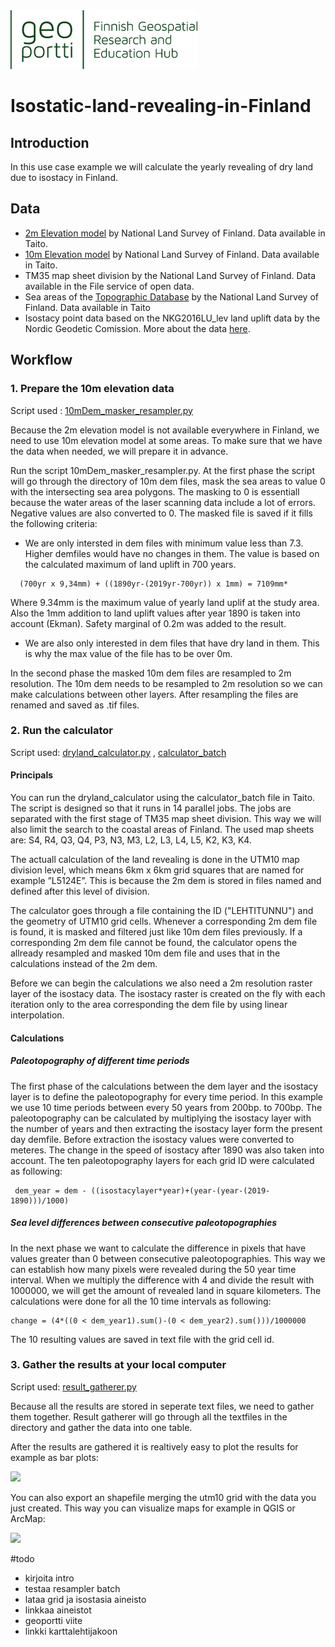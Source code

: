 <img src="https://github.com/geoportti/Logos/blob/master/geoportti_logo_300px.png">

# Isostatic-land-revealing-in-Finland

## Introduction
In this use case example we will calculate the yearly revealing of dry land due to isostacy in Finland. 
 
## Data

- [2m Elevation model][1] by National Land Survey of Finland. Data available in Taito.
- [10m Elevation model][2] by National Land Survey of Finland. Data available in Taito.
- TM35 map sheet division by the National Land Survey of Finland. Data available in the File service of open data.
- Sea areas of the [Topographic Database][3] by the National Land Survey of Finland. Data available in Taito
- Isostacy point data based on the NKG2016LU_lev land uplift data by the Nordic Geodetic Comission. More about the data [here][8].

## Workflow

### 1. Prepare the 10m elevation data

Script used :  [10mDem_masker_resampler.py][7]

Because the 2m elevation model is not available everywhere in Finland, we need to use 10m elevation model at some areas. To make sure that we have the data when needed, we will prepare it in advance. 

Run the script 10mDem_masker_resampler.py. At the first phase the script will go through the directory of 10m dem files, mask the sea areas to value 0 with the intersecting sea area polygons. The masking to 0 is essentiall because the water areas of the laser scanning data include a lot of errors. Negative values are also converted to 0. The masked file is saved if it fills the following criteria:

- We are only intersted in dem files with minimum value less than 7.3. Higher demfiles would have no changes in them. The value is based   on the calculated maximum of land uplift in 700 years. 
```pythonscript
  (700yr x 9,34mm) + ((1890yr-(2019yr-700yr)) x 1mm) = 7109mm* 
```
  Where 9.34mm is the maximum value of yearly land uplif at the study area. Also the 1mm addition to land uplift values after year 1890   is taken into account (Ekman). Safety marginal of 0.2m was added to the result.

- We are also only interested in dem files that have dry land in them. This is why the max value of the file has to be over 0m. 

In the second phase the masked 10m dem files are resampled to 2m resolution. The 10m dem needs to be resampled to 2m resolution so we can make calculations between other layers. After resampling the files are renamed and saved as .tif files.   


### 2. Run the calculator

Script used: [dryland_calculator.py][5] , [calculator_batch][6]

#### Principals

You can run the dryland_calculator using the calculator_batch file in Taito. The script is designed so that it runs in 14 parallel jobs. The jobs are separated with the first stage of TM35 map sheet division. This way we will also limit the search to the coastal areas of Finland. The used map sheets are: S4, R4, Q3, Q4, P3, N3, M3, L2, L3, L4, L5, K2, K3, K4.

The actuall calculation of the land revealing is done in the UTM10 map division level, which means 6km x 6km grid squares that are named for example ”L5124E”. This is because the 2m dem is stored in files named and defined after this level of division. 

The calculator goes through a file containing the ID ("LEHTITUNNU") and the geometry of UTM10 grid cells. Whenever a corresponding 2m dem file is found, it is masked and filtered just like 10m dem files previously. If a corresponding 2m dem file cannot be found, the calculator opens the allready resampled and masked 10m dem file and uses that in the calculations instead of the 2m dem.

Before we can begin the calculations we also need a 2m resolution raster layer of the isostacy data. The isostacy raster is created on the fly with each iteration only to the area corresponding the dem file by using linear interpolation. 

#### Calculations

##### Paleotopography of different time periods

The first phase of the calculations between the dem layer and the isostacy layer is to define the paleotopography for every time period. 
In this example we use 10 time periods between every 50 years from 200bp. to 700bp. The paleotopography can be calculated by multiplying the isostacy layer with the number of years and then extracting the isostacy layer form the present day demfile. Before extraction the isostacy values were converted to meteres. The change in the speed of isostacy after 1890 was also taken into account. The ten paleotopography layers for each grid ID were calculated as following:
```pythonscript
 dem_year = dem - ((isostacylayer*year)+(year-(year-(2019-1890)))/1000)
 ```
 ##### Sea level differences between consecutive paleotopographies
 
 In the next phase we want to calculate the difference in pixels that have values greater than 0 between consecutive paleotopographies. This way we can establish how many pixels were revealed during the 50 year time interval. When we multiply the difference with 4 and divide the result with 1000000, we will get the amount of revealed land in square kilometers. The calculations were done for all the 10 time intervals as following:
 ```pythonscript
 change = (4*((0 < dem_year1).sum()-(0 < dem_year2).sum()))/1000000
 ```
The 10 resulting values are saved in text file with the grid cell id. 

### 3. Gather the results at your local computer

Script used: [result_gatherer.py][4]

Because all the results are stored in seperate text files, we need to gather them together. Result gatherer will go through all the textfiles in the directory and gather the data into one table.

After the results are gathered it is realtively easy to plot the results for example as bar plots:

<img src="https://github.com/geoportti/Isostatic-land-revealing-in-Finland/blob/master/Images/Yearly_revealing.png">


You can also export an shapefile merging the utm10 grid with the data you just created. This way you can visualize maps for example in QGIS or ArcMap:

<img src="https://github.com/geoportti/Isostatic-land-revealing-in-Finland/blob/master/Images/reveal_sum_small.png">


#todo
- kirjoita intro
- testaa resampler batch
- lataa grid ja isostasia aineisto
- linkkaa aineistot
- geoportti viite
- linkki karttalehtijakoon




[1]:https://www.maanmittauslaitos.fi/en/maps-and-spatial-data/expert-users/product-descriptions/elevation-model-2-m
[2]:https://www.maanmittauslaitos.fi/en/maps-and-spatial-data/expert-users/product-descriptions/elevation-model-10-m
[3]:https://www.maanmittauslaitos.fi/en/maps-and-spatial-data/expert-users/product-descriptions/topographic-database
[4]:https://github.com/geoportti/Isostatic-land-revealing-in-Finland/blob/master/result_gatherer.py
[5]:https://github.com/geoportti/Isostatic-land-revealing-in-Finland/blob/master/dryland_calculator.py
[6]:https://github.com/geoportti/Isostatic-land-revealing-in-Finland/blob/master/calculator_batch
[7]:https://github.com/geoportti/Isostatic-land-revealing-in-Finland/blob/master/10mDem_masker_resampler.py
[8]:https://link.springer.com/article/10.1007/s00190-019-01280-8
